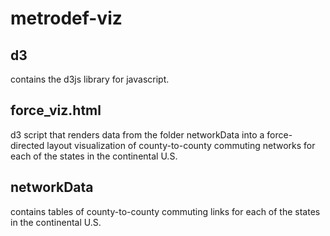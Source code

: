 # metrodef-viz

## d3
contains the d3js library for javascript.

## force_viz.html
d3 script that renders data from the folder networkData into a force-directed layout visualization of county-to-county commuting networks for each of the states in the continental U.S.

## networkData
contains tables of county-to-county commuting links for each of the states in the continental U.S.

## 
